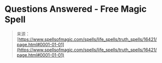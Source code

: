 <!--yml

category: 未分类

date: 2024-06-12 18:56:37

-->

# Questions Answered - Free Magic Spell

> 来源：[https://www.spellsofmagic.com/spells/life_spells/truth_spells/16421/page.html#0001-01-01](https://www.spellsofmagic.com/spells/life_spells/truth_spells/16421/page.html#0001-01-01)
